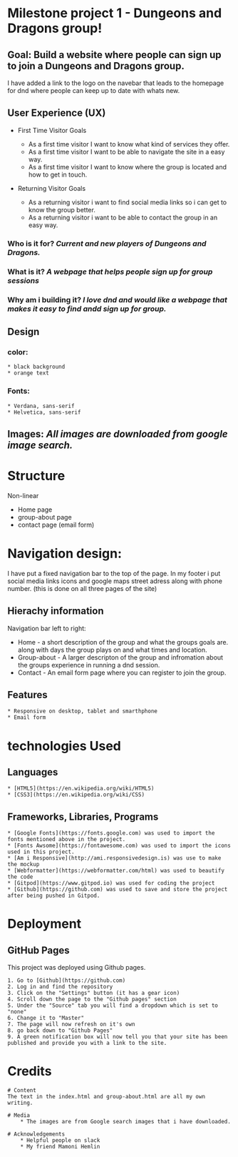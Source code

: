 # Milestone project 1 - Dungeons and Dragons group!

## Goal: Build a website where people can sign up to join a Dungeons and Dragons group.
I have added a link to the logo on the navebar that leads to the homepage for dnd where people can keep up to date with whats new.


## User Experience (UX)
* First Time Visitor Goals
    * As a first time visitor I want to know what kind of services they offer.
    * As a first time visitor I want to be able to navigate the site in a easy way.
    * As a first time visitor I want to know where the group is located and how to get in touch.

* Returning Visitor Goals
    * As a returning visitor i want to find social media links so i can get to know the group better.
    * As a returning visitor i want to be able to contact the group in an easy way.


### Who is it for? *Current and new players of Dungeons and Dragons.* 

### What is it? *A webpage that helps people sign up for group sessions*

### Why am i building it? *I love dnd and would like a webpage that makes it easy to find andd sign up for group.*

## Design

### color:
    * black background
    * orange text

### Fonts:

    * Verdana, sans-serif
    * Helvetica, sans-serif

## Images: *All images are downloaded from google image search.*

# Structure
 Non-linear

 * Home page
 * group-about page
 * contact page (email form)

# Navigation design:
I have put a fixed navigation bar to the top of the page. 
In my footer i put social media links icons and google maps street adress along with phone number. (this is done on all three pages of the site)

## Hierachy information
Navigation bar left to right:
 * Home - a short description of the group and what the groups goals are. along with days the group plays on and what times and location.
 * Group-about - A larger descripton of the group and infromation about the groups experience in running a dnd session.
 * Contact - An email form page where you can register to join the group.

 ## Features
    * Responsive on desktop, tablet and smarthphone
    * Email form

# technologies Used

## Languages
    * [HTML5](https://en.wikipedia.org/wiki/HTML5)
    * [CSS3](https://en.wikipedia.org/wiki/CSS)

## Frameworks, Libraries, Programs
    * [Google Fonts](https://fonts.google.com) was used to import the fonts mentioned above in the project.
    * [Fonts Awsome](https://fontawesome.com) was used to import the icons used in this project.
    * [Am i Responsive](http://ami.responsivedesign.is) was use to make the mockup
    * [Webformatter](https://webformatter.com/html) was used to beautify the code
    * [Gitpod](https://www.gitpod.io) was used for coding the project
    * [Github](https://github.com) was used to save and store the project after being pushed in Gitpod.


# Deployment

## GitHub Pages
This project was deployed using Github pages.

    1. Go to [Github](https://github.com)
    2. Log in and find the repository
    3. Click on the "Settings" button (it has a gear icon)
    4. Scroll down the page to the "Github pages" section
    5. Under the "Source" tab you will find a dropdown which is set to "none"
    6. Change it to "Master"
    7. The page will now refresh on it's own
    8. go back down to "Github Pages"
    9. A green notification box will now tell you that your site has been published and provide you with a link to the site.

# Credits

    # Content
    The text in the index.html and group-about.html are all my own writing.

    # Media
        * The images are from Google search images that i have downloaded.

    # Acknowledgements
        * Helpful people on slack
        * My friend Mamoni Hemlin
